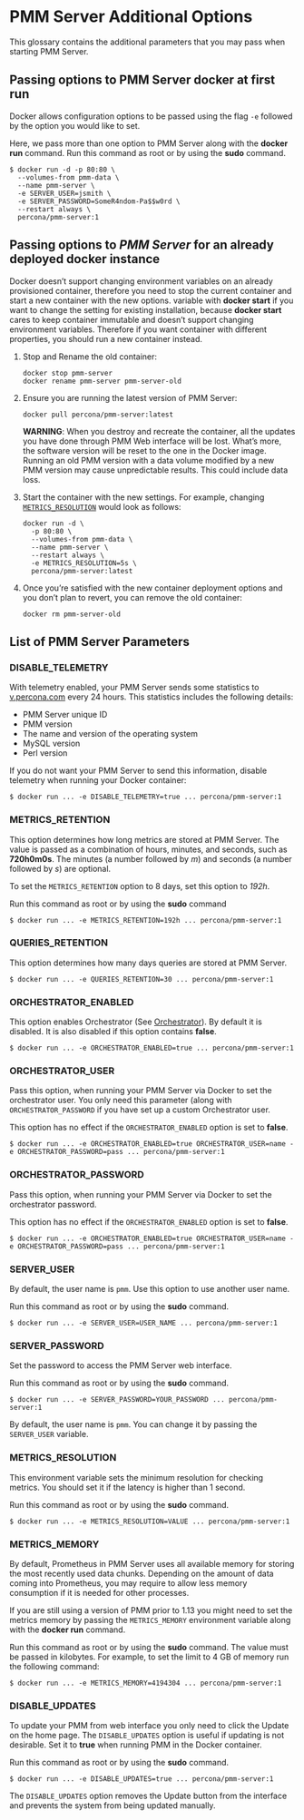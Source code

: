 # PMM Server Additional Options

This glossary contains the additional parameters that you may pass when starting PMM Server.

## Passing options to PMM Server docker at first run

Docker allows configuration options to be passed using the flag `-e` followed by the option you would like to set.

Here, we pass more than one option to PMM Server along with the **docker run** command. Run this command as root or by using the **sudo** command.

```
$ docker run -d -p 80:80 \
  --volumes-from pmm-data \
  --name pmm-server \
  -e SERVER_USER=jsmith \
  -e SERVER_PASSWORD=SomeR4ndom-Pa$$w0rd \
  --restart always \
  percona/pmm-server:1
```

## Passing options to *PMM Server* for an already deployed docker instance

Docker doesn’t support changing environment variables on an already provisioned container, therefore you need to stop the current container and start a new container with the new options. variable with **docker start** if you want to change the setting for existing installation, because **docker start** cares to keep container immutable and doesn’t support changing environment variables. Therefore if you want container with different properties,  you should run a new container instead.

1. Stop and Rename the old container:

    ```
    docker stop pmm-server
    docker rename pmm-server pmm-server-old
    ```

2. Ensure you are running the latest version of PMM Server:

    ```
    docker pull percona/pmm-server:latest
    ```

    **WARNING**: When you destroy and recreate the container, all the updates you have done through PMM Web interface will be lost. What’s more, the software version will be reset to the one in the Docker image. Running an old PMM version with a data volume modified by a new PMM version may cause unpredictable results. This could include data loss.

3. Start the container with the new settings. For example, changing [`METRICS_RESOLUTION`](#metrics-resolution) would look as follows:

    ```
    docker run -d \
      -p 80:80 \
      --volumes-from pmm-data \
      --name pmm-server \
      --restart always \
      -e METRICS_RESOLUTION=5s \
      percona/pmm-server:latest
    ```

4. Once you’re satisfied with the new container deployment options and you don’t plan to revert, you can remove the old container:

    ```
    docker rm pmm-server-old
    ```

## List of PMM Server Parameters

### DISABLE_TELEMETRY

With telemetry enabled, your PMM Server sends some statistics to [v.percona.com](http://v.percona.com) every 24 hours. This statistics includes the following details:

* PMM Server unique ID
* PMM version
* The name and version of the operating system
* MySQL version
* Perl version

If you do not want your PMM Server to send this information, disable telemetry when running your Docker container:

```
$ docker run ... -e DISABLE_TELEMETRY=true ... percona/pmm-server:1
```

### METRICS_RETENTION

This option determines how long metrics are stored at PMM Server. The value is passed as a combination of hours, minutes, and seconds, such as **720h0m0s**. The minutes (a number followed by *m*) and seconds (a number followed by *s*) are optional.

To set the `METRICS_RETENTION` option to 8 days, set this option to *192h*.

Run this command as root or by using the **sudo** command

```
$ docker run ... -e METRICS_RETENTION=192h ... percona/pmm-server:1
```

### QUERIES_RETENTION

This option determines how many days queries are stored at PMM Server.

```
$ docker run ... -e QUERIES_RETENTION=30 ... percona/pmm-server:1
```

### ORCHESTRATOR_ENABLED

This option enables Orchestrator (See [Orchestrator](architecture.md#pmm-using-orchestrator)). By default it is disabled. It is also disabled if this option contains **false**.

```
$ docker run ... -e ORCHESTRATOR_ENABLED=true ... percona/pmm-server:1
```

### ORCHESTRATOR_USER

Pass this option, when running your PMM Server via Docker to set the orchestrator user. You only need this parameter (along with `ORCHESTRATOR_PASSWORD` if you have set up a custom Orchestrator user.

This option has no effect if the `ORCHESTRATOR_ENABLED` option is set to **false**.

```
$ docker run ... -e ORCHESTRATOR_ENABLED=true ORCHESTRATOR_USER=name -e ORCHESTRATOR_PASSWORD=pass ... percona/pmm-server:1
```

### ORCHESTRATOR_PASSWORD

Pass this option, when running your PMM Server via Docker to set the orchestrator password.

This option has no effect if the `ORCHESTRATOR_ENABLED` option is set to **false**.

```
$ docker run ... -e ORCHESTRATOR_ENABLED=true ORCHESTRATOR_USER=name -e ORCHESTRATOR_PASSWORD=pass ... percona/pmm-server:1
```

### SERVER_USER

By default, the user name is `pmm`. Use this option to use another user name.

Run this command as root or by using the **sudo** command.

```
$ docker run ... -e SERVER_USER=USER_NAME ... percona/pmm-server:1
```

### SERVER_PASSWORD

Set the password to access the PMM Server web interface.

Run this command as root or by using the **sudo** command.

```
$ docker run ... -e SERVER_PASSWORD=YOUR_PASSWORD ... percona/pmm-server:1
```

By default, the user name is `pmm`. You can change it by passing the `SERVER_USER` variable.

### METRICS_RESOLUTION

This environment variable sets the minimum resolution for checking metrics. You should set it if the latency is higher than 1 second.

Run this command as root or by using the **sudo** command.

```
$ docker run ... -e METRICS_RESOLUTION=VALUE ... percona/pmm-server:1
```

### METRICS_MEMORY

By default, Prometheus in PMM Server uses all available memory for storing the most recently used data chunks.  Depending on the amount of data coming into Prometheus, you may require to allow less memory consumption if it is needed for other processes.

If you are still using a version of PMM prior to 1.13 you might need to set the metrics memory by passing the `METRICS_MEMORY` environment variable along with the **docker run** command.

Run this command as root or by using the **sudo** command. The value must be passed in kilobytes. For example, to set the limit to 4 GB of memory run the following command:

```
$ docker run ... -e METRICS_MEMORY=4194304 ... percona/pmm-server:1
```

### DISABLE_UPDATES

To update your PMM from web interface you only need to click the Update on the home page. The `DISABLE_UPDATES` option is useful if updating is not desirable. Set it to **true** when running PMM in the Docker container.

Run this command as root or by using the **sudo** command.

```
$ docker run ... -e DISABLE_UPDATES=true ... percona/pmm-server:1
```

The `DISABLE_UPDATES` option removes the Update button from the interface and prevents the system from being updated manually.
